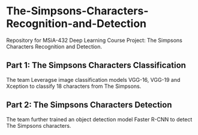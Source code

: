 # The-Simpsons-Characters-Recognition-and-Detection
Repository for MSiA-432 Deep Learning Course Project: The Simpsons Characters Recognition and Detection. 

## Part 1: The Simpsons Characters Classification
The team Leveragse image classification models VGG-16, VGG-19 and Xception to classify 18 characters from The Simpsons.

## Part 2: The Simpsons Characters Detection
The team further trained an object detection model Faster R-CNN to detect The Simpsons characters.
